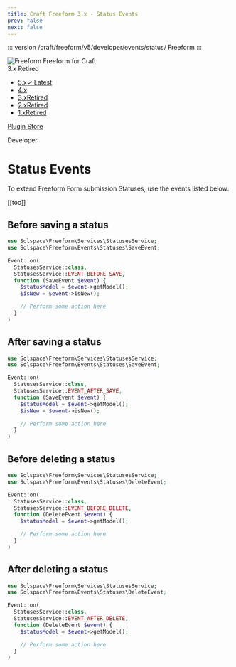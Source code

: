 ```yaml
---
title: Craft Freeform 3.x - Status Events
prev: false
next: false
---
```


<meta property="og:image" content="https://docs.solspace.com/extras/social/craft/freeform/freeform.png" />

::: version /craft/freeform/v5/developer/events/status/
Freeform
:::

<div id="pr-heading">
    <img src="https://docs.solspace.com/extras/icons/products/freeform-icon.png" alt="Freeform" class="pr-image">
    <span class="pr-name">Freeform</span>
    <span class="pr-category">for Craft</span>
    <div class="pr-v-wrapper">
        <div class="pr-v">
            <span class="pr-v-v">3.x</span>
            <span class="pr-v-type pr-retired">Retired</span>
            <span class="pr-v-arrow arrow down"></span>
        </div>
        <ul class="pr-v-list">
            <li><a href="/craft/freeform/v5/">5.x<span class="pr-v-type pr-latest">✓ Latest</span></a></li>
            <li><a href="/craft/freeform/v4/">4.x</a></li>
            <li><a href="/craft/freeform/v3/">3.x<span class="pr-v-type pr-retired">Retired</span></a></li>
            <li><a href="/craft/freeform/v2/">2.x<span class="pr-v-type pr-retired">Retired</span></a></li>
            <li><a href="/craft/freeform/v1/">1.x<span class="pr-v-type pr-retired">Retired</span></a></li>
        </ul>
    </div>
    <div class="pr-buy">
        <a href="https://plugins.craftcms.com/freeform" class="button button-blue"><span class="external-url">Plugin Store</span></a>
    </div>
</div>

<span class="page-section">Developer</span>

# Status Events

To extend Freeform Form submission Statuses, use the events listed below:


[[toc]]



<div class="content-block">

## Before saving a status

```php
use Solspace\Freeform\Services\StatusesService;
use Solspace\Freeform\Events\Statuses\SaveEvent;

Event::on(
  StatusesService::class,
  StatusesService::EVENT_BEFORE_SAVE,
  function (SaveEvent $event) {
    $statusModel = $event->getModel();
    $isNew = $event->isNew();

    // Perform some action here
  }
)
```

</div>
<div class="content-block">

## After saving a status

```php
use Solspace\Freeform\Services\StatusesService;
use Solspace\Freeform\Events\Statuses\SaveEvent;

Event::on(
  StatusesService::class,
  StatusesService::EVENT_AFTER_SAVE,
  function (SaveEvent $event) {
    $statusModel = $event->getModel();
    $isNew = $event->isNew();

    // Perform some action here
  }
)
```

</div>
<div class="content-block">

## Before deleting a status

```php
use Solspace\Freeform\Services\StatusesService;
use Solspace\Freeform\Events\Statuses\DeleteEvent;

Event::on(
  StatusesService::class,
  StatusesService::EVENT_BEFORE_DELETE,
  function (DeleteEvent $event) {
    $statusModel = $event->getModel();

    // Perform some action here
  }
)
```

</div>
<div class="content-block">

## After deleting a status

```php
use Solspace\Freeform\Services\StatusesService;
use Solspace\Freeform\Events\Statuses\DeleteEvent;

Event::on(
  StatusesService::class,
  StatusesService::EVENT_AFTER_DELETE,
  function (DeleteEvent $event) {
    $statusModel = $event->getModel();

    // Perform some action here
  }
)
```

</div>